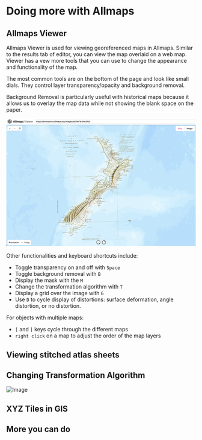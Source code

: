 # Doing more with Allmaps

## Allmaps Viewer

Allmaps Viewer is used for viewing georeferenced maps in Allmaps. Similar to the results tab of editor, you can view the map overlaid on a web map.
Viewer has a vew more tools that you can use to change the appearance and functionality of the map.

The most common tools are on the bottom of the page and look like small dials. They control layer transparency/opacity and background removal.

Background Removal is particularly useful with historical maps because it allows us to overlay the map data while not showing the blank space on the paper.

![Image](images/georef_nz8_Background.png)

Other functionalities and keyboard shortcuts include:

- Toggle transparency on and off with `Space`
- Toggle background removal with `B`
- Display the mask with the `M`
- Change the transformation algorithm with `T`
- Display a grid over the image with `G`
- Use `D` to cycle display of distortions: surface deformation, angle distortion, or no distortion.

For objects with multiple maps:

- `[` and `]` keys cycle through the different maps
- `right click` on a map to adjust the order of the map layers

## Viewing stitched atlas sheets


## Changing Transformation Algorithm

![Image](images/transform.gif)

## XYZ Tiles in GIS

## More you can do